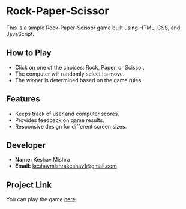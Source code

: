 # Rock-Paper-Scissor

This is a simple Rock-Paper-Scissor game built using HTML, CSS, and JavaScript.

## How to Play

- Click on one of the choices: Rock, Paper, or Scissor.
- The computer will randomly select its move.
- The winner is determined based on the game rules.

## Features

- Keeps track of user and computer scores.
- Provides feedback on game results.
- Responsive design for different screen sizes.

## Developer

- **Name:** Keshav Mishra
- **Email:** keshavmishrakeshav1@gmail.com

## Project Link

You can play the game [here](https://keshavmishra3.github.io/Stone_Paper_Sccissor/).

